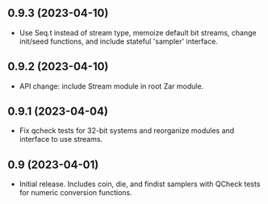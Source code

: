 ## 0.9.3 (2023-04-10)

* Use Seq.t instead of stream type, memoize default bit streams,
  change init/seed functions, and include stateful 'sampler'
  interface.

## 0.9.2 (2023-04-10)

* API change: include Stream module in root Zar module.
  
## 0.9.1 (2023-04-04)

* Fix qcheck tests for 32-bit systems and reorganize modules and
  interface to use streams.

## 0.9 (2023-04-01)

* Initial release. Includes coin, die, and findist samplers with
  QCheck tests for numeric conversion functions.
